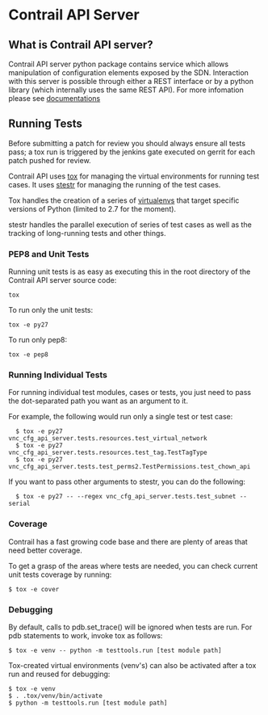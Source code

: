 # Contrail API Server

## What is Contrail API server?

Contrail API server python package contains service which allows manipulation
of configuration elements exposed by the SDN. Interaction with this server is
possible through either a REST interface or by a python library (which
internally uses the same REST API). For more infomation please see
[documentations](https://github.com/Juniper/contrail-controller/wiki/Contrail-API)

## Running Tests

Before submitting a patch for review you should always ensure all tests pass; a
tox run is triggered by the jenkins gate executed on gerrit for each patch
pushed for review.

Contrail API uses [tox](http://tox.readthedocs.org/en/latest/) for managing the
virtual environments for running test cases. It uses
[stestr](https://stestr.readthedocs.io/en/latest/index.html) for managing the
running of the test cases.

Tox handles the creation of a series of
[virtualenvs](https://pypi.python.org/pypi/virtualenv) that target specific
versions of Python (limited to 2.7 for the moment).

stestr handles the parallel execution of series of test cases as well as
the tracking of long-running tests and other things.

### PEP8 and Unit Tests

Running unit tests is as easy as executing this in the root directory
of the Contrail API server source code:

    tox

To run only the unit tests:

    tox -e py27

To run only pep8:

    tox -e pep8

### Running Individual Tests

For running individual test modules, cases or tests, you just need to pass
the dot-separated path you want as an argument to it.

For example, the following would run only a single test or test case:

      $ tox -e py27 vnc_cfg_api_server.tests.resources.test_virtual_network
      $ tox -e py27 vnc_cfg_api_server.tests.resources.test_tag.TestTagType
      $ tox -e py27 vnc_cfg_api_server.tests.test_perms2.TestPermissions.test_chown_api

If you want to pass other arguments to stestr, you can do the following:

      $ tox -e py27 -- --regex vnc_cfg_api_server.tests.test_subnet --serial


### Coverage

Contrail has a fast growing code base and there are plenty of areas that need
better coverage.

To get a grasp of the areas where tests are needed, you can check current unit
tests coverage by running:

    $ tox -e cover

### Debugging

By default, calls to pdb.set_trace() will be ignored when tests are run. For
pdb statements to work, invoke tox as follows:

    $ tox -e venv -- python -m testtools.run [test module path]

Tox-created virtual environments (venv's) can also be activated after a tox run
and reused for debugging:

    $ tox -e venv
    $ . .tox/venv/bin/activate
    $ python -m testtools.run [test module path]
